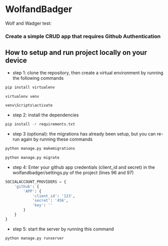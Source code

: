# WolfandBadger
Wolf and Wadger test:

### Create a simple CRUD app that requires Github Authentication

## How to setup and run project locally on your device

- step 1: clone the repository, then create a virtual environment by running the following commands

```cmd
pip install virtualenv
```
```cmd
virtualenv venv
```
```cmd
venv\Scripts\activate
```

- step 2: install the dependencies

```cmd
pip install -r requirements.txt
```

- step 3 (optional): the migrations has already been setup, but you can re-run again by running these commands
```cmd
python manage.py makemigrations
```
```cmd
python manage.py migrate
```

- step 4: Enter your github app credentials (client_id and secret) in the wolfandbadger/settings.py of the project (lines 96 and 97)
```python
SOCIALACCOUNT_PROVIDERS = {
    'github': {
        'APP': {
            'client_id': '123',
            'secret': '456',
            'key': ''
        }
    }
}
```

- step 5: start the server by running this command
```cmd
python manage.py runserver
```